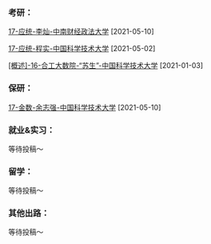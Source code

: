 ### 考研：

[17-应统-李灿-中南财经政法大学](升学就业/数学科学学院/17-应统-李灿.md) [2021-05-10]

[17-应统-程实-中国科学技术大学](升学就业/数学科学学院/17-应统-程实.md) [2021-05-02]

[[概述]-16-合工大数院-“苏生”-中国科学技术大学](升学就业/数学科学学院/16-数学-苏生.md) [2021-01-03]

### 保研：

[17-金数-余志强-中国科学技术大学](https://ahuer-leaplap.github.io/Impart-Inherit/升学就业/数学科学学院/17-金数-余志强.pdf) [2021-05-10]

### 就业&实习：

等待投稿～

### 留学：

等待投稿～

### 其他出路：

等待投稿～